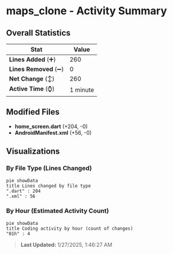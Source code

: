 # maps_clone - Activity Summary 

## Overall Statistics

| Stat                   | Value                                                             |
| ---------------------- | ----------------------------------------------------------------- |
| **Lines Added** (➕)   | 260                                          |
| **Lines Removed** (➖) | 0                                        |
| **Net Change** (↕)    | 260                |
| **Active Time** (⌚)   | 1 minute |


## Modified Files
- **home_screen.dart** (+204, -0)
- **AndroidManifest.xml** (+56, -0)

## Visualizations

### By File Type (Lines Changed)

```mermaid
pie showData
title Lines changed by file type
".dart" : 204
".xml" : 56
```

### By Hour (Estimated Activity Count)

```mermaid
pie showData
title Coding activity by hour (count of changes)
"01h" : 4
```


> **Last Updated:** 1/27/2025, 1:46:27 AM